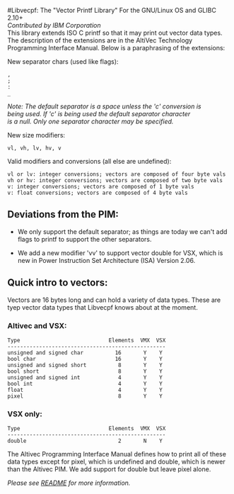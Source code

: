 #Libvecpf: The "Vector Printf Library"
For the GNU/Linux OS and GLIBC 2.10+  
_Contributed by IBM Corporation_  
This library extends ISO C printf so that it may print out vector data types.  The description of the extensions are in the AltiVec Technology Programming Interface Manual.  Below is a paraphrasing of the extensions:

New separator chars (used like flags):

```
,
;
:
_
```

_Note: The default separator is a space unless the 'c' conversion is  
being used.  If 'c' is being used the default separator character  
is a null.  Only one separator character may be specified._  

New size modifiers:

```
vl, vh, lv, hv, v
```

Valid modifiers and conversions (all else are undefined):

```
vl or lv: integer conversions; vectors are composed of four byte vals
vh or hv: integer conversions; vectors are composed of two byte vals
v: integer conversions; vectors are composed of 1 byte vals
v: float conversions; vectors are composed of 4 byte vals
```

## Deviations from the PIM:

 * We only support the default separator; as things are today we can't add flags to printf to support the other separators.

 * We add a new modifier 'vv' to support vector double for VSX, which is new in Power Instruction Set Architecture (ISA) Version 2.06.

## Quick intro to vectors:

Vectors are 16 bytes long and can hold a variety of data types.  These
are tyep vector data types that Libvecpf knows about at the moment.

### Altivec and VSX:
 
```
Type                            Elements  VMX  VSX
--------------------------------------------------
unsigned and signed char          16       Y    Y
bool char                         16       Y    Y
unsigned and signed short          8       Y    Y
bool short                         8       Y    Y
unsigned and signed int            4       Y    Y
bool int                           4       Y    Y
float                              4       Y    Y
pixel                              8       Y    Y
```

### VSX only:

```
Type                            Elements  VMX  VSX
--------------------------------------------------
double                             2       N    Y
```

The Altivec Programming Interface Manual defines how to print all of these data types except for pixel, which is undefined and double, which is newer than the Altivec PIM.  We add support for double but leave pixel alone.

_Please see [README](https://raw.github.com/Libvecpf/libvecpf/master/README "README") for more information._
